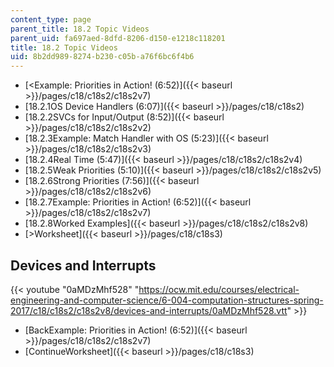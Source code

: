 ```yaml
---
content_type: page
parent_title: 18.2 Topic Videos
parent_uid: fa697aed-8dfd-8206-d150-e1218c118201
title: 18.2 Topic Videos
uid: 8b2dd989-8274-b230-c05b-a76f6bc6f4b6
---
```


*   [<Example: Priorities in Action! (6:52)]({{< baseurl >}}/pages/c18/c18s2/c18s2v7)
*   [18.2.1OS Device Handlers (6:07)]({{< baseurl >}}/pages/c18/c18s2)
*   [18.2.2SVCs for Input/Output (8:52)]({{< baseurl >}}/pages/c18/c18s2/c18s2v2)
*   [18.2.3Example: Match Handler with OS (5:23)]({{< baseurl >}}/pages/c18/c18s2/c18s2v3)
*   [18.2.4Real Time (5:47)]({{< baseurl >}}/pages/c18/c18s2/c18s2v4)
*   [18.2.5Weak Priorities (5:10)]({{< baseurl >}}/pages/c18/c18s2/c18s2v5)
*   [18.2.6Strong Priorities (7:56)]({{< baseurl >}}/pages/c18/c18s2/c18s2v6)
*   [18.2.7Example: Priorities in Action! (6:52)]({{< baseurl >}}/pages/c18/c18s2/c18s2v7)
*   [18.2.8Worked Examples]({{< baseurl >}}/pages/c18/c18s2/c18s2v8)
*   [\>Worksheet]({{< baseurl >}}/pages/c18/c18s3)

Devices and Interrupts
----------------------

{{< youtube "0aMDzMhf528" "https://ocw.mit.edu/courses/electrical-engineering-and-computer-science/6-004-computation-structures-spring-2017/c18/c18s2/c18s2v8/devices-and-interrupts/0aMDzMhf528.vtt" >}}

*   [BackExample: Priorities in Action! (6:52)]({{< baseurl >}}/pages/c18/c18s2/c18s2v7)
*   [ContinueWorksheet]({{< baseurl >}}/pages/c18/c18s3)